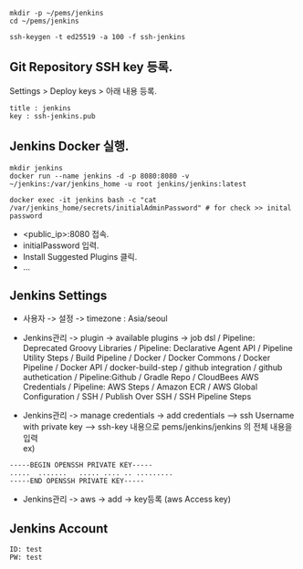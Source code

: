 

```
mkdir -p ~/pems/jenkins
cd ~/pems/jenkins

ssh-keygen -t ed25519 -a 100 -f ssh-jenkins

```


## Git Repository SSH key 등록. 

Settings > Deploy keys > 아래 내용 등록. 

```
title : jenkins
key : ssh-jenkins.pub
```

## Jenkins Docker 실행. 

```
mkdir jenkins
docker run --name jenkins -d -p 8080:8080 -v ~/jenkins:/var/jenkins_home -u root jenkins/jenkins:latest

docker exec -it jenkins bash -c "cat /var/jenkins_home/secrets/initialAdminPassword" # for check >> inital password
```

- <public_ip>:8080 접속. 
- initialPassword 입력. 
- Install Suggested Plugins 클릭. 
- ...

## Jenkins Settings

- 사용자 -> 설정 -> timezone : Asia/seoul
- Jenkins관리 -> plugin -> available plugins -> job dsl / Pipeline: Deprecated Groovy Libraries / Pipeline: Declarative Agent API / Pipeline Utility Steps / Build Pipeline / Docker / Docker Commons / Docker Pipeline / Docker API / docker-build-step / github integration / github authetication / Pipeline:Github / Gradle Repo / CloudBees AWS Credentials / Pipeline: AWS Steps / Amazon ECR / AWS Global Configuration / SSH / Publish Over SSH / SSH Pipeline Steps

- Jenkins관리 -> manage credentials -> add credentials --> ssh Username with private key -->  ssh-key 내용으로 pems/jenkins/jenkins 의 전체 내용을 입력  
ex) 
```
-----BEGIN OPENSSH PRIVATE KEY-----  
.....  .......   ..... .... .. .........  
-----END OPENSSH PRIVATE KEY-----
```

- Jenkins관리 -> aws -> add -> key등록 (aws Access key)

## Jenkins Account

```
ID: test
PW: test
```


